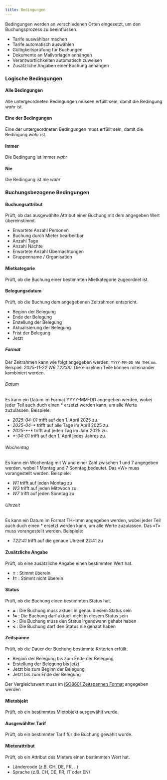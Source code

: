 ```yaml
---
title: Bedingungen
---
```


Bedingungen werden an verschiedenen Orten eingesetzt, um den Buchungsprozess zu beeinflussen.

- Tarife auswählbar machen
- Tarife automatisch auswählen 
- Gültigkeitsprüfung für Buchungen
- Dokumente an Mailvorlagen anhängen
- Verantwortlichkeiten automatisch zuweisen
- Zusätzliche Angaben einer Buchung anhängen

### Logische Bedingungen

#### Alle Bedingungen

Alle untergeordneten Bedingungen müssen erfüllt sein, damit die Bedingung *wahr* ist.

#### Eine der Bedingungen

Eine der untergeordneten Bedingungen muss erfüllt sein, damit die Bedingung *wahr* ist.

#### Immer

Die Bedingung ist immer *wahr*

#### Nie

Die Bedingung ist nie *wahr*

### Buchungsbezogene Bedingungen

#### Buchungsattribut

Prüft, ob das ausgewählte Attribut einer Buchung mit dem angegeben Wert übereinstimmt.

- Erwartete Anzahl Personen
- Buchung durch Mieter bearbeitbar
- Anzahl Tage
- Anzahl Nächte
- Erwartete Anzahl Übernachtungen
- Gruppenname / Organisation

#### Mietkategorie

Prüft, ob die Buchung einer bestimmten Mietkategorie zugeordnet ist.

#### Belegungsdatum

Prüft, ob die Buchung dem angegebenen Zeitrahmen entspricht. 

- Beginn der Belegung
- Ende der Belegung
- Erstellung der Belegung
- Aktualisierung der Belegung
- Frist der Belegung
- Jetzt

##### Format

Der Zeitrahmen kann wie folgt angegeben werden: `YYYY-MM-DD WW THH:mm`. Beispiel: *2025-11-22 W6 T22:00*. Die einzelnen Teile können miteinander kombiniert werden.

###### Datum

Es kann ein Datum im Format YYYY-MM-DD angegeben werden, wobei jeder Teil auch duch einen \* ersetzt werden kann, um alle Werte zuzulassen. Beispiele: 

- *2025-04-01* trifft auf den 1. April 2025 zu.
- *2025-04-\** trifft auf alle Tage im April 2025 zu.
- *2025-\*-\** trifft auf jeden Tag im Jahr 2025 zu.
- *\*-04-01* trifft auf den 1. April jedes Jahres zu.

###### Wochentag

Es kann ein Wochentag mit W und einer Zahl zwischen 1 und 7 angegeben werden, wobei 1 Montag und 7 Sonntag bedeutet. Das «W» muss vorangestellt werden. Beispiele:

- *W1* trifft auf jeden Montag zu
- *W3* trifft auf jeden Mittwoch zu
- *W7* trifft auf jeden Sonntag zu

###### Uhrzeit 

Es kann ein Datum im Format THH:mm angegeben werden, wobei jeder Teil auch duch einen \* ersetzt werden kann, um alle Werte zuzulassen. Das «T» muss vorangestellt werden. Beispiele: 

- *T22:41* trifft auf die genaue Uhrzeit 22:41 zu 

#### Zusätzliche Angabe

Prüft, ob eine zusätzliche Angabe einen bestimmten Wert hat.

- **=** : Stimmt überein
- **!=** : Stimmt nicht überein

#### Status

Prüft, ob die Buchung einen bestimmten Status hat. 

- **=** : Die Buchung muss aktuell in genau diesem Status sein
- **!=** : Die Buchung darf aktuell nicht in diesem Status sein
- **>** : Die Buchung muss den Status irgendwann gehabt haben
- **<** : Die Buchung darf den Status nie gehabt haben

#### Zeitspanne

Prüft, ob die Dauer der Buchung bestimmte Kriterien erfüllt.

- Beginn der Belegung bis zum Ende der Belegung
- Erstellung der Belegung bis jetzt
- Jetzt bis zum Beginn der Belegung
- Jetzt bis zum Ende der Belegung

Der Vergleichswert muss im [ISO8601 Zeitspannen Format](https://de.wikipedia.org/wiki/ISO_8601#Zeitspannen) angegeben werden

#### Mietobjekt

Prüft, ob ein bestimmtes Mietobjekt ausgewählt wurde.

#### Ausgewählter Tarif

Prüft, ob ein bestimmter Tarif für die Buchung gewählt wurde.

#### Mieterattribut

Prüft, ob ein Attribut des Mieters einen bestimmten Wert hat.

- Ländercode (z.B. CH, DE, FR, ..) 
- Sprache (z.B. CH, DE, FR, IT oder EN)
